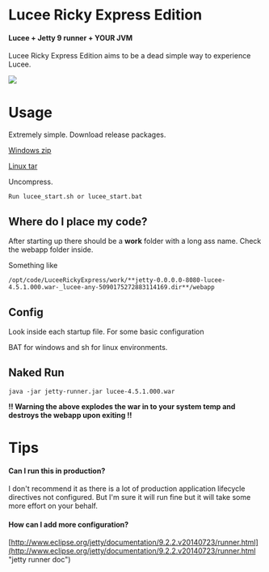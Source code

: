 Lucee Ricky Express Edition
=================================
#### Lucee + Jetty 9 runner + YOUR JVM
Lucee Ricky Express Edition aims to be a dead simple way to experience Lucee. 

![](http://upload.wikimedia.org/wikipedia/en/4/44/ILoveLucyTitleScreen.jpg)

Usage
===
Extremely simple. 
Download release packages.

[Windows zip](https://github.com/melinite/docker-pub/raw/lucee-4.5.1.000/lucee/lucee_jettyrunner/release/lucee_jettyrunner_4.5.1.000.zip "windows zip")


[Linux tar](https://github.com/melinite/docker-pub/raw/lucee-4.5.1.000/lucee/lucee_jettyrunner/release/lucee_jettyrunner_4.5.1.000.zip "linux tar")


Uncompress. 

	Run lucee_start.sh or lucee_start.bat


## Where do I place my code?
After starting up there should be a **work** folder with a long ass name. Check the webapp folder inside.

Something like
	
	/opt/code/LuceeRickyExpress/work/**jetty-0.0.0.0-8080-lucee-4.5.1.000.war-_lucee-any-5090175272883114169.dir**/webapp

## Config
Look inside each startup file. For some basic configuration

BAT for windows and sh for linux environments.

## Naked Run
    java -jar jetty-runner.jar lucee-4.5.1.000.war

**!! Warning the above explodes the war in to your system temp and destroys the webapp upon exiting !!**

 Tips
 ===
#### Can I run this in production?

I don't recommend it as there is a lot of production application lifecycle directives not configured. But I'm sure it will run fine but it will take some more effort on your behalf.

#### How can I add more configuration?
[http://www.eclipse.org/jetty/documentation/9.2.2.v20140723/runner.html](http://www.eclipse.org/jetty/documentation/9.2.2.v20140723/runner.html "jetty runner doc")



